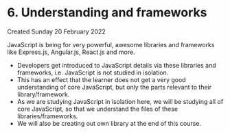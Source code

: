 # 6. Understanding and frameworks
Created Sunday 20 February 2022

JavaScript is being for very powerful, awesome libraries and frameworks like Express.js, Angular.js, React.js and more.

- Developers get introduced to JavaScript details via these libraries and frameworks, i.e. JavaScript is not studied in isolation.
- This has an effect that the learner does not get a very good understanding of core JavaScript, but only the parts relevant to their library/framework.
- As we are studying JavaScript in isolation here, we will be studying all of core JavaScript, so that we understand the files of these libraries/frameworks.
- We will also be creating out own library at the end of this course.